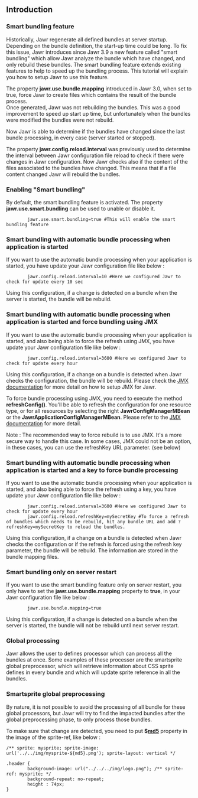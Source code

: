 Introduction
------------

### Smart bundling feature

Historically, Jawr regenerate all defined bundles at server startup.
Depending on the bundle definition, the start-up time could be long. To
fix this issue, Jawr introduces since Jawr 3.9 a new feature called
"smart bundling" which allow Jawr analyze the bundle which have changed,
and only rebuild these bundles. The smart bundling feature extends
existing features to help to speed up the bundling process. This
tutorial will explain you how to setup Jawr to use this feature.

The property **jawr.use.bundle.mapping** introduced in Jawr 3.0, when
set to true, force Jawr to create files which contains the result of the
bundle process.  
Once generated, Jawr was not rebuilding the bundles. This was a good
improvement to speed up start up time, but unfortunately when the
bundles were modified the bundles were not rebuild. 

Now Jawr is able to determine if the bundles have changed since the last
bundle processing, in every case (server started or stopped).

The property **jawr.config.reload.interval** was previously used to
determine the interval between Jawr configuration file reload to check
if there were changes in Jawr configuration. Now Jawr checks also if the
content of the files associated to the bundles have changed. This means
that if a file content changed Jawr will rebuild the bundles.

### Enabling "Smart bundling"

By default, the smart bundling feature is activated. The property
**jawr.use.smart.bundling** can be used to unable or disable it.


            jawr.use.smart.bundling=true #This will enable the smart bundling feature


### Smart bundling with automatic bundle processing when application is started

If you want to use the automatic bundle processing when your application
is started, you have update your Jawr configuration file like below :

            jawr.config.reload.interval=10 #Here we configured Jawr to check for update every 10 sec

Using this configuration, if a change is detected on a bundle when the
server is started, the bundle will be rebuild.


### Smart bundling with automatic bundle processing when application is started and force bundling using JMX

If you want to use the automatic bundle processing when your application
is started, and also being able to force the refresh using JMX, you have
update your Jawr configuration file like below :

            jawr.config.reload.interval=3600 #Here we configured Jawr to check for update every hour
            

Using this configuration, if a change on a bundle is detected when Jawr
checks the configuration, the bundle will be rebuild. Please check the
[JMX documentation](../docs/jmx_support.html) for more detail on how to
setup JMX for Jawr.

To force bundle processing using JMX, you need to execute the method
**refreshConfig()**. You'll be able to refresh the configuration for one
resource type, or for all resources by selecting the right
**JawrConfigManagerMBean** or the **JawrApplicationConfigManagerMBean**.
Please refer to the [JMX documentation](../docs/jmx_support.html) for
more detail.

Note : The recommended way to force rebuild is to use JMX. It's a more
secure way to handle this case. In some cases, JMX could not be an
option, in these cases, you can use the refreshKey URL parameter. (see
below)

### Smart bundling with automatic bundle processing when application is started and a key to force bundle processing

If you want to use the automatic bundle processing when your application
is started, and also being able to force the refresh using a key, you
have update your Jawr configuration file like below :

            jawr.config.reload.interval=3600 #Here we configured Jawr to check for update every hour
            jawr.config.reload.refreshKey=mySecretKey #To force a refresh of bundles which needs to be rebuild, hit any bundle URL and add ?refreshKey=mySecretKey to reload the bundles.
            

Using this configuration, if a change on a bundle is detected when Jawr
checks the configuration or if the refresh is forced using the refresh
key parameter, the bundle will be rebuild. The information are stored in
the bundle mapping files.

### Smart bundling only on server restart

If you want to use the smart bundling feature only on server restart,
you only have to set the **jawr.use.bundle.mapping** property to
**true**, in your Jawr configuration file like below :


            jawr.use.bundle.mapping=true


Using this configuration, if a change is detected on a bundle when the
server is started, the bundle will not be rebuild until next server
restart.


### Global processing

Jawr allows the user to defines processor which can process all the
bundles at once. Some examples of these processor are the smartsprite
global preprocessor, which will retrieve information about CSS sprite
defines in every bundle and which will update sprite reference in all the bundles.


### Smartsprite global preprocessing

By nature, it is not possible to avoid the processing of all bundle for
these global processors, but Jawr will try to find the impacted bundles
after the global preprocessing phase, to only process those bundles.

To make sure that change are detected, you need to put **\$[md5]()**
property in the image of the sprite-ref, like below :


            
    /** sprite: mysprite; sprite-image: url('../../img/mysprite-${md5}.png'); sprite-layout: vertical */ 

    .header {
            background-image: url("../../../img/logo.png"); /** sprite-ref: mysprite; */
            background-repeat: no-repeat;
            height : 74px;
    }

